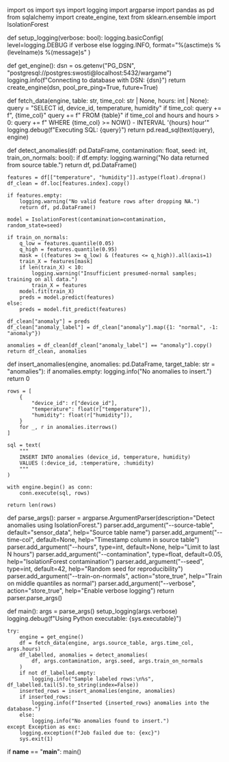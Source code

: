 import os
import sys
import logging
import argparse
import pandas as pd
from sqlalchemy import create_engine, text
from sklearn.ensemble import IsolationForest


def setup_logging(verbose: bool):
    logging.basicConfig(
        level=logging.DEBUG if verbose else logging.INFO,
        format="%(asctime)s %(levelname)s %(message)s"
    )


def get_engine():
    dsn = os.getenv("PG_DSN", "postgresql://postgres:swosti@localhost:5432/wargame")
    logging.info(f"Connecting to database with DSN: {dsn}")
    return create_engine(dsn, pool_pre_ping=True, future=True)


def fetch_data(engine, table: str, time_col: str | None, hours: int | None):
    query = "SELECT id, device_id, temperature, humidity"
    if time_col:
        query += f", {time_col}"
    query += f" FROM {table}"
    if time_col and hours and hours > 0:
        query += f" WHERE {time_col} >= NOW() - INTERVAL '{hours} hour'"
    logging.debug(f"Executing SQL: {query}")
    return pd.read_sql(text(query), engine)


def detect_anomalies(df: pd.DataFrame, contamination: float, seed: int, train_on_normals: bool):
    if df.empty:
        logging.warning("No data returned from source table.")
        return df, pd.DataFrame()

    features = df[["temperature", "humidity"]].astype(float).dropna()
    df_clean = df.loc[features.index].copy()

    if features.empty:
        logging.warning("No valid feature rows after dropping NA.")
        return df, pd.DataFrame()

    model = IsolationForest(contamination=contamination, random_state=seed)

    if train_on_normals:
        q_low = features.quantile(0.05)
        q_high = features.quantile(0.95)
        mask = ((features >= q_low) & (features <= q_high)).all(axis=1)
        train_X = features[mask]
        if len(train_X) < 10:
            logging.warning("Insufficient presumed-normal samples; training on all data.")
            train_X = features
        model.fit(train_X)
        preds = model.predict(features)
    else:
        preds = model.fit_predict(features)

    df_clean["anomaly"] = preds
    df_clean["anomaly_label"] = df_clean["anomaly"].map({1: "normal", -1: "anomaly"})

    anomalies = df_clean[df_clean["anomaly_label"] == "anomaly"].copy()
    return df_clean, anomalies


def insert_anomalies(engine, anomalies: pd.DataFrame, target_table: str = "anomalies"):
    if anomalies.empty:
        logging.info("No anomalies to insert.")
        return 0

    rows = [
        {
            "device_id": r["device_id"],
            "temperature": float(r["temperature"]),
            "humidity": float(r["humidity"]),
        }
        for _, r in anomalies.iterrows()
    ]

    sql = text(
        """
        INSERT INTO anomalies (device_id, temperature, humidity)
        VALUES (:device_id, :temperature, :humidity)
        """
    )

    with engine.begin() as conn:
        conn.execute(sql, rows)

    return len(rows)


def parse_args():
    parser = argparse.ArgumentParser(description="Detect anomalies using IsolationForest.")
    parser.add_argument("--source-table", default="sensor_data", help="Source table name")
    parser.add_argument("--time-col", default=None, help="Timestamp column in source table")
    parser.add_argument("--hours", type=int, default=None, help="Limit to last N hours")
    parser.add_argument("--contamination", type=float, default=0.05, help="IsolationForest contamination")
    parser.add_argument("--seed", type=int, default=42, help="Random seed for reproducibility")
    parser.add_argument("--train-on-normals", action="store_true", help="Train on middle quantiles as normal")
    parser.add_argument("--verbose", action="store_true", help="Enable verbose logging")
    return parser.parse_args()


def main():
    args = parse_args()
    setup_logging(args.verbose)
    logging.debug(f"Using Python executable: {sys.executable}")

    try:
        engine = get_engine()
        df = fetch_data(engine, args.source_table, args.time_col, args.hours)
        df_labelled, anomalies = detect_anomalies(
            df, args.contamination, args.seed, args.train_on_normals
        )
        if not df_labelled.empty:
            logging.info("Sample labeled rows:\n%s", df_labelled.tail(5).to_string(index=False))
        inserted_rows = insert_anomalies(engine, anomalies)
        if inserted_rows:
            logging.info(f"Inserted {inserted_rows} anomalies into the database.")
        else:
            logging.info("No anomalies found to insert.")
    except Exception as exc:
        logging.exception(f"Job failed due to: {exc}")
        sys.exit(1)


if __name__ == "__main__":
    main()
